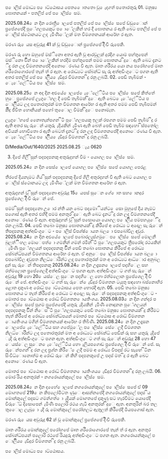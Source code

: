 ප ොලිස් මොධ්‍ය ප ොට්ඨොසය පෙත ෙොතතො වූ ෙැදගත් පතොරතුරු 01. මනුෂ්‍ය ඝොතනයක් - පතලිප් පේ ප ොලිස් ෙසම.

2025.08.24 ෙන දින රොත්‍රී ොලපේ පතලිප් පේ ප ොලිස් ෙසපේ ඩ්ඩුෙොන් ප්‍රපේශපේදී පුේගලපයකුට ප ොේලකින් හර දී ඝොතනය ර ඇති බෙට පතලිප් පේ ප ොලිස් ස්ථොනයට ලද ැමිණිේලක් මත විමශතනයක් ආරේභ ර ඇත.

මරණ රු ෙයස අවුරුදු 41 ක් වූ ඩ්ඩුෙොන් ප්‍රපේශපේ දිිංචි රුපෙකි.

මරණ රු හො ඔහුපේ මස්ිනො අතර ඇති වූ ආරවුලක් දුරදිග යොම පහ්තුපෙන් මස්ිනො විින් ප ොේලකින් හරදීම පහ්තුපෙන් පමම ඝොතනය ිදුෙ ඇති බෙට දැනට ිදු රන ලද විමශතනපේදී අනොෙරණය වී ඇත. මෘත ශරීරය යො නය පරෝහපේ මෘත ශරීරොගොරපේ තැන් ත් ර ඇත. අ රොධ්‍යට සේබන්ධ්‍ සැ රු අත්අඩිංගුෙට පගන ඇති අතර පතලිප් පේ ප ොලිිය ෙැඩිදුර විමශතන ිදු රනු ලබයි. 02. පෙඩි තැබීමක් - ෙැේලේිටිය ප ොලිස් ෙසම.

2025.08.25 ෙන අද දින අළුයේ ොලපේ ෙැේලේිටිය ප ොලිස් ෙසපේ කිත්තේ හුෙ ප්‍රපේශපේ ලැගුේහල දී පෙඩි තැබීමක් ිදුෙ ඇති බෙට ෙැේලේිටිය ප ොලිියට ලද පතොරතුරක් මත විමශතන ආරේභ ර ඇති අතර පමම පෙඩි තැබීපමන් කිිදු ජීවිත හොනියක් පහෝ තුෙොල වීමක් ිදුෙ පනොමැත.

ලැගුේහපේ නෙොතැන්පගන ිටි පුේගලපයකු ඉලක් රපගන පමම පෙඩි තැබීම ිදු ර ඇති අතර සැ රුෙන් යතුරු ැදියකින් ැමිණ ඇති බෙත් පෙඩි තැබීම සඳහො ිස්පතෝල අවියක් භොවිතො ර ඇති බෙටත් දැනට ිදු රන ලද විමශතනපේදී අනොෙරණය වී ඇත. ෙැේලේිටිය ප ොලිිය ෙැඩිදුර විමශතන ිදු රනු ලබයි.

D/Media/Out/1640/2025 2025.08.25 ැය 0620

03. දිපේ ගිලී ිසුන් පදපදපනකු අතුරුදහන් වීම - යොගල ප ොලිස් ෙසම.

2025.05.24 ෙන දින සෙස් ොලපේ යොගල ප ොලිස් ෙසපේ යොගල පෙරළ

තීරපේ දියනෑමට ගිය ිසුන් පදපදපනකු දිපේ ගිලී අතුරදහන් වී ඇති බෙට යොගල ප ොලිස් ස්ථොනයට ලද ැමිණිේලක් මත විමශතන ආරේභ ර ඇත.

අතුරුදහන් වූ ිසුන් පදපදනො අවුරුදු 15 ෙයපස් සුෙන ගේ ොත සහ ොනදුර ප්‍රපේශෙල දිිංචි රුෙන් පේ.

පමම ිසුන් පදපදනො උ ොර න්ති යන බෙට පදමොියන්ට ෙසො මුහුපේ දිය නෑමට පගොස් ඇති අතර එහිදී පමම අනතුර ිදුෙ ඇති බෙට දැනට ිදු රන ලද විමශතනපේදී අනොෙරණය වි ඇත. අතුරුදහන් වූ ිසුන් පසොයො යොගල ප ොලිිය පමපහයුේ ිදු රන ලබයි. 04. පෙඩි තබො මනුෂ්‍ය ඝොතනයක් ිදු කිරීපේ අ රොධ්‍ය ට අදොල සැ රුෙන් තිපදපනකු අත්අඩිංගුෙට - ප ොලිස් විපශ්ෂ්‍ ොයත බල ො ළුපබෝවිල ඳවුර. 2025.08.24 ෙන දින අළුයේ ොලපේ පබොරලැස්ගමුෙ ප ොලිස් ෙසපේ මොලනී බුලත්ිිංහල මොෙපත් ො ගමනින් ගමන් රමින් ිටි පුේගලපයකුට ත්‍රීපරෝද රථයකින් ැමිණි පුේගලයන් පදපදපනකු විින් පෙඩි තබො ඝොතනය කිරීපේ අ රොධ්‍ය සේබන්ධ්‍පයන් විමශතනය ආරේභ ර ඇත. ඒ අනුෙ ප ොලිස් විපශ්ෂ්‍ ොයත බල ො ළුපබෝවිල ඳවුපත නිලධ්‍ොරින්ට ලද පතොරතුරක් මත අ රොධ්‍යට ආධ්‍ොර අනුබල දුන් සැ රුෙන් තිපදපනකු 2025.08.24 ෙන දින උදෑසන ොලපේ පදහිෙල සහ රත්මලොන ප්‍රපේශෙලදී අත්අඩිංගුෙට පගන ඇත. අත්අඩිංගුෙට ගත් සැ රුෙන් අවුරුදු 19 හො 20 ෙයස්ෙල සුෙන පදහිෙල හො රත්මලොන ප්‍රපේශෙල දිිංචි රුෙන් පේ. අත්අඩිංගුෙට ගත් සැ රුෙන් ෙැඩිදුර විමශතන ටයුතු සඳහො බස්නොහිර ළොත දකුණ අ රොධ්‍ ප ොට්ඨොසය පෙත භොරදී ඇත. 05. පෙඩි තබො මනුෂ්‍ය ඝොතනය ට තැත් කිරීපේ අ රොධ්‍ය ට අදොල සැ රුෙන් පදපදපනකු අත්අඩිංගුෙට - මොතර ප ොට්ඨොස අ රොධ්‍ විමශතන ොයතිංශය. 2025.08.03 ෙන දින ගන්දර ප ොලිස් ෙසපේ පුගම ප්‍රපේශපේදී යතුරු ැදියකින් ැමිණි නොදුනන පුේගලයන් පදපදපනකු විින් නිෙස ිටි පුේගලපයකුට පෙඩි තබො මනුෂ්‍ය ඝොතනයක් ිදු කිරීමට තැත් කිරීපේ අ රොධ්‍ය සේබන්ධ්‍පයන් මොතර ප ොට්ඨොස අ රොධ්‍ විමශතන ොයතිංශය මගින් විමශතනයක් ආරේභ ර තිබිණි. 2025.08.24 ෙන දින උදෑසන ොලපේ ෙැේලේිටිය සහ ගපේමුේල ප ොලිස් ෙසේෙලදී විමශතන නිලධ්‍ොරීන්ට ලද පතොරතුරක් මත අ රොධ්‍යට සේබන්ධ්‍ පෙඩික් රු සහ යතුරු ැදිපේ ැදි රු අත්අඩිංගුෙට පගන ඇත. අත්අඩිංගුෙට ගත් සැ රුෙන් අවුරුදු 28 හො 47 ෙයස්ෙල සුෙන ෙැේලේිටිය හො ෑලියපගොඩ ප්‍රපේශෙල දිිංචි රුෙන් පේ. සැ රුෙන්පගන් ිදු රන ලද ප්‍රශ්න කිරීේ ෙලදී පමම අ රොධ්‍ය විපදස් රට සැඟෙ ිටින සිංවිධ්‍ොනොත්ම අ රොධ්‍ රුෙන් කිහි පදපනකුපේ උ පදස් මත ිදු ර ඇති බෙට අනොෙරණය වී ඇත.

මොතර ප ොට්ඨොස අ රොධ්‍ විමශතන ොයතිංශය ෙැඩිදුර විමශතන ිදු රනු ලබයි. 06. මොර රිය අනතුරක් - නගරොයන්කුලේ ප ොලිස් ෙසම.

2025.08.24 ෙන දින දහෙේ ොලපේ නගරොයන්කුලේ ප ොලිස් ෙසපේ ඒ 09 මොගතපේ 219 ෙන කිපලෝමීටත ණුෙ ආසන්නපේදී නගරොයන්කුලේ පදස ිය මොන්කුලේ පදසට ගමන්ගත් ො ැදියක් මොගතපේ දකුණු සට හැරවීමට යොපේදී විරුේධ්‍ දිසොපෙන් ැමිණි පලොරි රථය ගැටී අනතුරක් ිදුෙ ඇත. අනතුරින් බර තල තුෙොල ලැබූ ො ැදි රු මොන්කුලේ පරෝහලට ඇතුලත් කිරීපේදී මියපගොස් ඇත.

මරණ රු ෙයස අවුරුදු 62 ක් වූ මොන්කුලේ ප්‍රපේශපේ දිිංචි රුපෙකි.

මෘත ශරීරය මොන්කුලේ පරෝහපේ මෘත ශරීරොගොරපේ තැන් ත් ර ඇත. අනතුර සේබන්ධ්‍පයන් පලොරි රථපේ රියදුරු අත්අඩිංගුෙට පගන ඇත. නගරොයන්කුලේ ප ොලිිය ෙැඩිදුර විමශතන ිදු රනු ලබයි.

ප ොලිස් මොධ්‍ය ප ොට්ඨොසය.